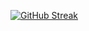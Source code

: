 [![GitHub Streak](http://github-readme-streak-stats.herokuapp.com?user=tetri&theme=dark&hide_border=true&date_format=j%2Fn%5B%2FY%5D)](https://git.io/streak-stats)
